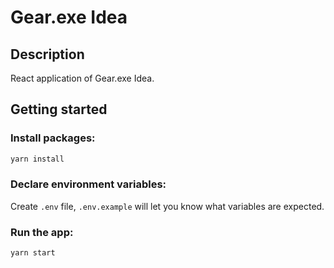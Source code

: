 # Gear.exe Idea

## Description

React application of Gear.exe Idea.

## Getting started

### Install packages:

```sh
yarn install
```

### Declare environment variables:

Create `.env` file, `.env.example` will let you know what variables are expected.

### Run the app:

```sh
yarn start
```

